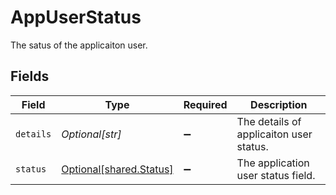 # AppUserStatus

The satus of the applicaiton user.


## Fields

| Field                                                    | Type                                                     | Required                                                 | Description                                              |
| -------------------------------------------------------- | -------------------------------------------------------- | -------------------------------------------------------- | -------------------------------------------------------- |
| `details`                                                | *Optional[str]*                                          | :heavy_minus_sign:                                       | The details of applicaiton user status.                  |
| `status`                                                 | [Optional[shared.Status]](../../models/shared/status.md) | :heavy_minus_sign:                                       | The application user status field.                       |